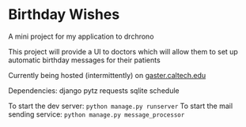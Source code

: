 # Birthday Wishes
A mini project for my application to drchrono

This project will provide a UI to doctors which will allow them to set up
automatic birthday messages for their patients

Currently being hosted (intermittently) on [gaster.caltech.edu](http://gaster.caltech.edu)

Dependencies:
django
pytz
requests
sqlite
schedule

To start the dev server:
`python manage.py runserver`
To start the mail sending service:
`python manage.py message_processor`
